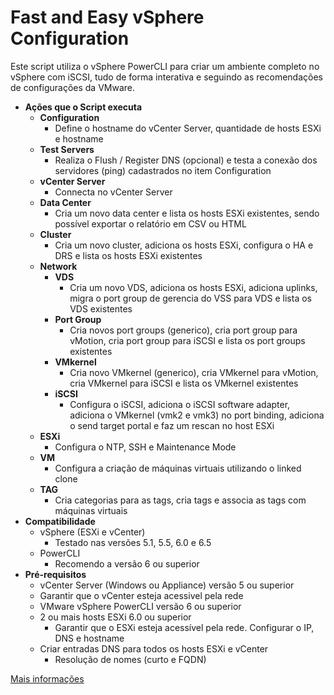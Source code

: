# Fast and Easy vSphere Configuration

Este script utiliza o vSphere PowerCLI para criar um ambiente completo no vSphere com iSCSI, tudo de forma interativa e seguindo as recomendações de configurações da VMware.

 - **Ações que o Script executa**
	 - **Configuration**
		 - Define o hostname do vCenter Server, quantidade de hosts ESXi e hostname
	 - **Test Servers**
		 - Realiza o Flush / Register DNS (opcional) e testa a conexão dos servidores (ping) cadastrados no item Configuration
	 - **vCenter Server**
		 - Connecta no vCenter Server
	 - **Data Center**
		 - Cria um novo data center e lista os hosts ESXi existentes, sendo possível exportar o relatório em CSV ou HTML
	 - **Cluster**
		 - Cria um novo cluster, adiciona os hosts ESXi, configura o HA e DRS e lista os hosts ESXi existentes
	 - **Network**
		 - **VDS**
			 - Cria um novo VDS, adiciona os hosts ESXi, adiciona uplinks, migra o port group de gerencia do VSS para VDS e lista os VDS existentes
		 - **Port Group**
			 - Cria novos port groups (generico), cria port group para vMotion, cria port group para iSCSI e lista os port groups existentes
		 - **VMkernel**
			 - Cria novo VMkernel (generico), cria VMkernel para vMotion, cria VMkernel para iSCSI e lista os VMkernel existentes
		 - **iSCSI**
			 - Configura o iSCSI, adiciona o iSCSI software adapter, adiciona o VMkernel (vmk2 e vmk3) no port binding, adiciona o send target portal e faz um rescan no host ESXi
	 - **ESXi**
		 - Configura o NTP, SSH e Maintenance Mode
	 - **VM**
		 - Configura a criação de máquinas virtuais utilizando o linked clone
	 - **TAG**
		 - Cria categorias para as tags, cria tags e associa as tags com máquinas virtuais
 - **Compatibilidade**
	 - vSphere (ESXi e vCenter)
		 - Testado nas versões 5.1, 5.5, 6.0 e 6.5
	 - PowerCLI
		 - Recomendo a versão 6 ou superior
 - **Pré-requisitos**
	 - vCenter Server (Windows ou Appliance) versão 5 ou superior
	 - Garantir que o vCenter esteja acessivel pela rede
	 - VMware vSphere PowerCLI versão 6 ou superior
	 - 2 ou mais hosts ESXi 6.0 ou superior
		 - Garantir que o ESXi esteja acessível pela rede. Configurar o IP, DNS e hostname
	 - Criar entradas DNS para todos os hosts ESXi e vCenter
		 - Resolução de nomes (curto e FQDN)

[Mais informações](http://solutions4crowds.com.br/script-fast-and-easy-vsphere-configuration)
